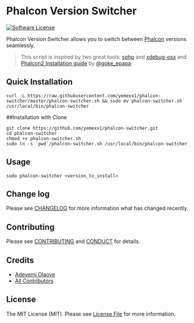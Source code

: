 # Phalcon Version Switcher

[![Software License][ico-license]](LICENSE.md)

Phalcon Version Switcher allows you to switch between [Phalcon](https://phalconphp.com/en/) versions seamlessly.

> This script is inspired by two great tools: [sphp](https://github.com/sgotre/sphp-osx) and [xdebug-osx](https://github.com/w00fz/xdebug-osx)
> and [Phalcon2 Installation guide](https://medium.com/@goke_epapa/how-to-install-phalcon-version-2-87ad9a474eb1#.3tcsmts9o) by [@goke_epapa](https://github.com/goke-epapa)


## Quick Installation
```
curl -L https://raw.githubusercontent.com/yemexx1/phalcon-switcher/master/phalcon-switcher.sh && sudo mv phalcon-switcher.sh /usr/local/bin/phalcon-switcher
```

##Installation with Clone
```
git clone https://github.com/yemexx1/phalcon-switcher.git
cd phalcon-switcher
chmod +x phalcon-switcher.sh
sudo ln -s `pwd`/phalcon-switcher.sh /usr/local/bin/phalcon-switcher
```

## Usage
`sudo phalcon-switcher <version_to_install>`

## Change log

Please see [CHANGELOG](CHANGELOG.md) for more information what has changed recently.


## Contributing

Please see [CONTRIBUTING](CONTRIBUTING.md) and [CONDUCT](CONDUCT.md) for details.

## Credits

- [Adeyemi Olaoye][link-author]
- [All Contributors][link-contributors]

## License

The MIT License (MIT). Please see [License File](LICENSE.md) for more information.

[ico-license]: https://img.shields.io/badge/license-MIT-brightgreen.svg?style=flat-square
[link-author]: https://github.com/yemexx1
[link-contributors]: ../../contributors
